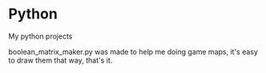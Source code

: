 # Python
My python projects

boolean_matrix_maker.py was made to help me doing game maps, it's easy to draw them that way, that's it.
